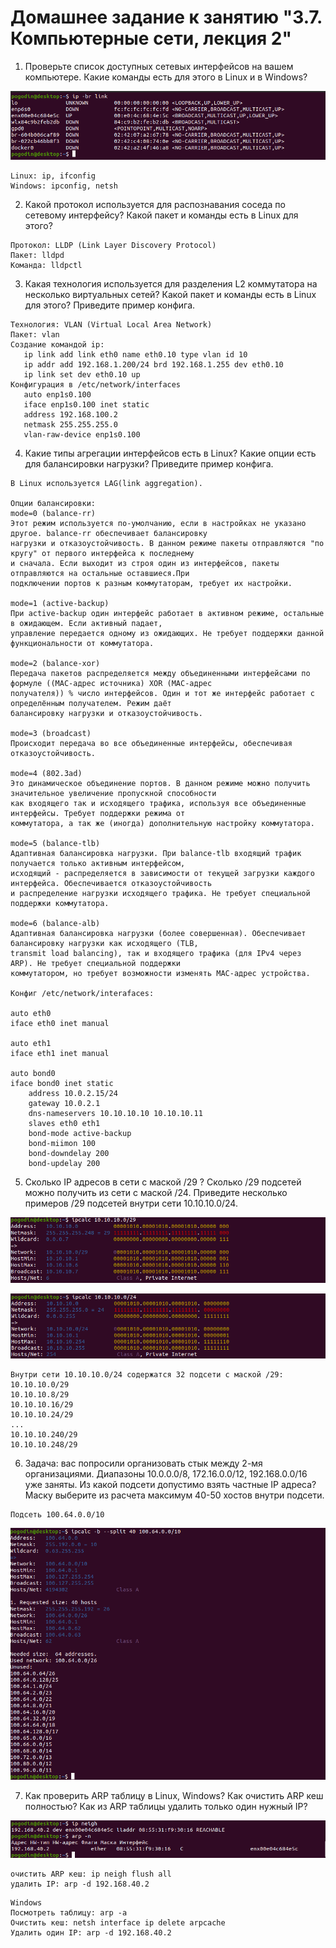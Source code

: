 # Домашнее задание к занятию "3.7. Компьютерные сети, лекция 2"

1. Проверьте список доступных сетевых интерфейсов на вашем компьютере. Какие команды есть для этого в Linux и в Windows?

![](img/interfaces.png)

```
Linux: ip, ifconfig
Windows: ipconfig, netsh
```

2. Какой протокол используется для распознавания соседа по сетевому интерфейсу? Какой пакет и команды есть в Linux для этого?

```
Протокол: LLDP (Link Layer Discovery Protocol)
Пакет: lldpd
Команда: lldpctl
```

3. Какая технология используется для разделения L2 коммутатора на несколько виртуальных сетей? Какой пакет и команды есть в Linux для этого? Приведите пример конфига.

```
Технология: VLAN (Virtual Local Area Network)
Пакет: vlan
Создание командой ip:
   ip link add link eth0 name eth0.10 type vlan id 10
   ip addr add 192.168.1.200/24 brd 192.168.1.255 dev eth0.10
   ip link set dev eth0.10 up
Конфигурация в /etc/network/interfaces
   auto enp1s0.100
   iface enp1s0.100 inet static
   address 192.168.100.2
   netmask 255.255.255.0
   vlan-raw-device enp1s0.100
```

4. Какие типы агрегации интерфейсов есть в Linux? Какие опции есть для балансировки нагрузки? Приведите пример конфига.

```
В Linux используется LAG(link aggregation).
 
Опции балансировки:
mode=0 (balance-rr)
Этот режим используется по-умолчанию, если в настройках не указано другое. balance-rr обеспечивает балансировку  
нагрузки и отказоустойчивость. В данном режиме пакеты отправляются "по кругу" от первого интерфейса к последнему  
и сначала. Если выходит из строя один из интерфейсов, пакеты отправляются на остальные оставшиеся.При  
подключении портов к разным коммутаторам, требует их настройки.

mode=1 (active-backup)
При active-backup один интерфейс работает в активном режиме, остальные в ожидающем. Если активный падает,  
управление передается одному из ожидающих. Не требует поддержки данной функциональности от коммутатора.

mode=2 (balance-xor)
Передача пакетов распределяется между объединенными интерфейсами по формуле ((MAC-адрес источника) XOR (MAC-адрес  
получателя)) % число интерфейсов. Один и тот же интерфейс работает с определённым получателем. Режим даёт  
балансировку нагрузки и отказоустойчивость.

mode=3 (broadcast)
Происходит передача во все объединенные интерфейсы, обеспечивая отказоустойчивость.

mode=4 (802.3ad)
Это динамическое объединение портов. В данном режиме можно получить значительное увеличение пропускной способности  
как входящего так и исходящего трафика, используя все объединенные интерфейсы. Требует поддержки режима от  
коммутатора, а так же (иногда) дополнительную настройку коммутатора.

mode=5 (balance-tlb)
Адаптивная балансировка нагрузки. При balance-tlb входящий трафик получается только активным интерфейсом,  
исходящий - распределяется в зависимости от текущей загрузки каждого интерфейса. Обеспечивается отказоустойчивость  
и распределение нагрузки исходящего трафика. Не требует специальной поддержки коммутатора.

mode=6 (balance-alb)
Адаптивная балансировка нагрузки (более совершенная). Обеспечивает балансировку нагрузки как исходящего (TLB,  
transmit load balancing), так и входящего трафика (для IPv4 через ARP). Не требует специальной поддержки   
коммутатором, но требует возможности изменять MAC-адрес устройства.

Конфиг /etc/network/interafaces:

auto eth0
iface eth0 inet manual
 
auto eth1
iface eth1 inet manual
 
auto bond0
iface bond0 inet static
	address 10.0.2.15/24
	gateway 10.0.2.1
	dns-nameservers 10.10.10.10 10.10.10.11
	slaves eth0 eth1
	bond-mode active-backup
	bond-miimon 100
	bond-downdelay 200
	bond-updelay 200
```

5. Сколько IP адресов в сети с маской /29 ? Сколько /29 подсетей можно получить из сети с маской /24. Приведите несколько примеров /29 подсетей внутри сети 10.10.10.0/24.

![](img/mask_29.png)

![](img/mask_24.png)

```
Внутри сети 10.10.10.0/24 содержатся 32 подсети с маской /29:
10.10.10.0/29 
10.10.10.8/29
10.10.10.16/29
10.10.10.24/29
...
10.10.10.240/29
10.10.10.248/29
```

6. Задача: вас попросили организовать стык между 2-мя организациями. Диапазоны 10.0.0.0/8, 172.16.0.0/12, 192.168.0.0/16 уже заняты. Из какой подсети допустимо взять частные IP адреса? Маску выберите из расчета максимум 40-50 хостов внутри подсети.

```
Подсеть 100.64.0.0/10
```

![](img/cg_nat_net.png)

7. Как проверить ARP таблицу в Linux, Windows? Как очистить ARP кеш полностью? Как из ARP таблицы удалить только один нужный IP?

![](img/arp_table.png)

```
очистить ARP кеш: ip neigh flush all
удалить IP: arp -d 192.168.40.2
```

```
Windows
Посмотреть таблицу: arp -a
Очистить кеш: netsh interface ip delete arpcache
Удалить один IP: arp -d 192.168.40.2
```
